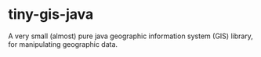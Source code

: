 # tiny-gis-java
A very small (almost) pure java geographic information system (GIS) library, for manipulating geographic data.
